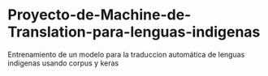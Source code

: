 # Proyecto-de-Machine-de-Translation-para-lenguas-indigenas
Entrenamiento de un modelo para la traduccion automática  de lenguas indigenas usando corpus y keras   
